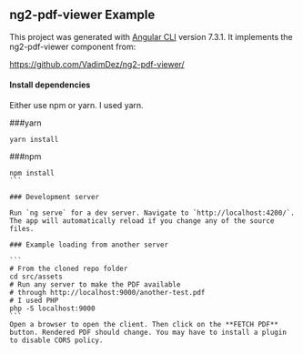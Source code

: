 ## ng2-pdf-viewer Example

This project was generated with [Angular CLI](https://github.com/angular/angular-cli) version 7.3.1. It implements the ng2-pdf-viewer component from:

https://github.com/VadimDez/ng2-pdf-viewer/ 


#### Install dependencies

Either use npm or yarn. I used yarn.

###yarn

````
yarn install
````

###npm

````
npm install
```

### Development server

Run `ng serve` for a dev server. Navigate to `http://localhost:4200/`. The app will automatically reload if you change any of the source files.

### Example loading from another server

```
# From the cloned repo folder
cd src/assets
# Run any server to make the PDF available 
# through http://localhost:9000/another-test.pdf
# I used PHP
php -S localhost:9000
```
Open a browser to open the client. Then click on the **FETCH PDF** button. Rendered PDF should change. You may have to install a plugin to disable CORS policy.


